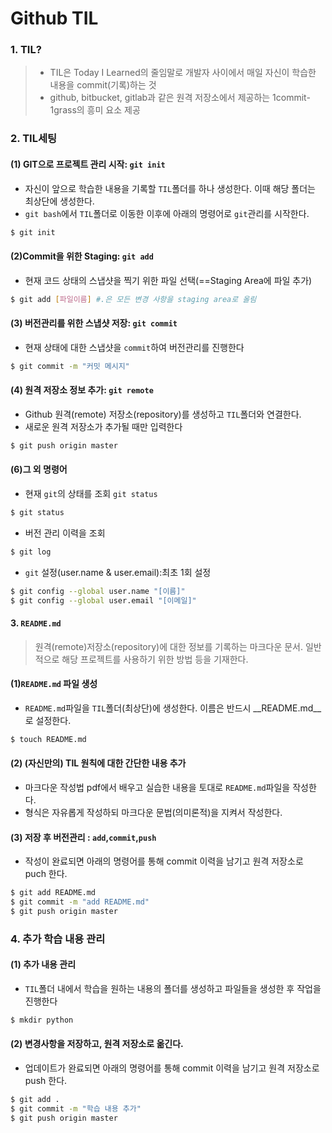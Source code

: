 # Github TIL

### 1. TIL?

> - TIL은 Today I Learned의 줄임말로 개발자 사이에서 매일 자신이 학습한 내용을 commit(기록)하는 것
> - github, bitbucket, gitlab과 같은 원격 저장소에서 제공하는 1commit-1grass의 흥미 요소 제공



### 2. TIL세팅

#### (1) GIT으로 프로젝트 관리 시작: `git init`

- 자신이 앞으로 학습한 내용을 기록할 `TIL`폴더를 하나 생성한다. 이때 해당 폴더는 최상단에 생성한다.
- `git bash`에서 `TIL`폴더로 이동한 이후에 아래의 명령어로 `git`관리를 시작한다.

```bash
$ git init
```



####  (2)Commit을 위한 Staging: `git add`

- 현재 코드 상태의 스냅샷을 찍기 위한 파일 선택(==Staging Area에 파일 추가)

```bash
$ git add [파일이름] #.은 모든 변경 사항을 staging area로 올림

```



#### (3) 버전관리를 위한 스냅샷 저장: `git commit`

- 현재 상태에 대한 스냅샷을 `commit`하여 버전관리를 진행한다

```bash
$ git commit -m "커밋 메시지"
```



#### (4) 원격 저장소 정보 추가: `git remote`

- Github 원격(remote) 저장소(repository)를 생성하고 `TIL`폴더와 연결한다.
- 새로운 원격 저장소가 추가될 때만 입력한다

```bash
$ git push origin master
```



#### (6)그 외 명령어

- 현재 `git`의 상태를 조회 `git status`

```bash
$ git status
```

- 버전 관리 이력을 조회

```bash
$ git log
```

- `git` 설정(user.name & user.email):최초 1회 설정

```bash
$ git config --global user.name "[이름]"
$ git config --global user.email "[이메일]"
```



#### 3. `README.md`

> 원격(remote)저장소(repository)에 대한 정보를 기록하는 마크다운 문서. 일반적으로 해당 프로젝트를 사용하기 위한 방법 등을 기재한다.



#### (1)`README.md` 파일 생성

- `README.md`파일을 `TIL`폴더(최상단)에 생성한다. 이름은 반드시 __README.md__로 설정한다.

``` bash
$ touch README.md
```

#### (2) (자신만의) TIL 원칙에 대한 간단한 내용 추가

- 마크다운 작성법 pdf에서 배우고 실습한 내용을 토대로 `README.md`파일을 작성한다.
- 형식은 자유롭게 작성하되 마크다운 문법(의미론적)을 지켜서 작성한다.



#### (3) 저장 후 버전관리 : `add`,`commit`,`push`

- 작성이 완료되면 아래의 명령어를 통해 commit 이력을 남기고 원격 저장소로 puch 한다.

```bash
$ git add README.md
$ git commit -m "add README.md"
$ git push origin master
```



### 4. 추가 학습 내용 관리

#### (1) 추가 내용 관리

- `TIL`폴더 내에서 학습을 원하는 내용의 폴더를 생성하고 파일들을 생성한 후 작업을 진행한다

``` bash
$ mkdir python 
```

#### (2) 변경사항을 저장하고, 원격 저장소로 옮긴다.

- 업데이트가 완료되면 아래의 명령어를 통해 commit 이력을 남기고 원격 저장소로 push 한다.

``` bash
$ git add .
$ git commit -m "학습 내용 추가"
$ git push origin master
```

